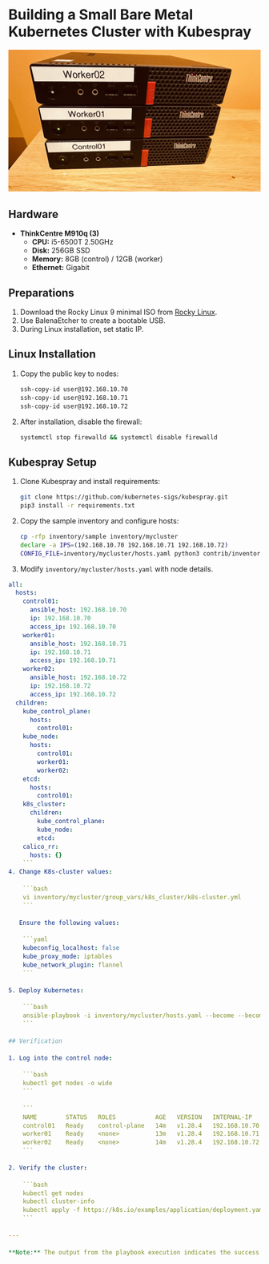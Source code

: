 # Building a Small Bare Metal Kubernetes Cluster with Kubespray

![ThinkCentre-k8s](ThinkCentre-k8s.jpeg)

## Hardware

- **ThinkCentre M910q (3)**
  - **CPU:** i5-6500T 2.50GHz
  - **Disk:** 256GB SSD
  - **Memory:** 8GB (control) / 12GB (worker)
  - **Ethernet:** Gigabit

## Preparations

1. Download the Rocky Linux 9 minimal ISO from [Rocky Linux](https://rockylinux.org/download/).
2. Use BalenaEtcher to create a bootable USB.
3. During Linux installation, set static IP.

## Linux Installation

1. Copy the public key to nodes:

    ```bash
    ssh-copy-id user@192.168.10.70
    ssh-copy-id user@192.168.10.71
    ssh-copy-id user@192.168.10.72
    ```

2. After installation, disable the firewall:

    ```bash
    systemctl stop firewalld && systemctl disable firewalld
    ```

## Kubespray Setup

1. Clone Kubespray and install requirements:

    ```bash
    git clone https://github.com/kubernetes-sigs/kubespray.git
    pip3 install -r requirements.txt
    ```

2. Copy the sample inventory and configure hosts:

    ```bash
    cp -rfp inventory/sample inventory/mycluster
    declare -a IPS=(192.168.10.70 192.168.10.71 192.168.10.72)
    CONFIG_FILE=inventory/mycluster/hosts.yaml python3 contrib/inventory_builder/inventory.py ${IPS[@]}
    ```

3. Modify `inventory/mycluster/hosts.yaml` with node details.

```yaml
all:
  hosts:
    control01:
      ansible_host: 192.168.10.70
      ip: 192.168.10.70
      access_ip: 192.168.10.70
    worker01:
      ansible_host: 192.168.10.71
      ip: 192.168.10.71
      access_ip: 192.168.10.71
    worker02:
      ansible_host: 192.168.10.72
      ip: 192.168.10.72
      access_ip: 192.168.10.72
  children:
    kube_control_plane:
      hosts:
        control01:
    kube_node:
      hosts:
        control01:
        worker01:
        worker02:
    etcd:
      hosts:
        control01:
    k8s_cluster:
      children:
        kube_control_plane:
        kube_node:
        etcd:
    calico_rr:
      hosts: {}
    ```
4. Change K8s-cluster values:

    ```bash
    vi inventory/mycluster/group_vars/k8s_cluster/k8s-cluster.yml
    ```

   Ensure the following values:

    ```yaml
    kubeconfig_localhost: false
    kube_proxy_mode: iptables
    kube_network_plugin: flannel
    ```

5. Deploy Kubernetes:

    ```bash
    ansible-playbook -i inventory/mycluster/hosts.yaml --become --become-user=root cluster.yml
    ```

## Verification

1. Log into the control node:

    ```bash
    kubectl get nodes -o wide
    ```

    ```
    NAME        STATUS   ROLES           AGE   VERSION   INTERNAL-IP     EXTERNAL-IP   OS-IMAGE                      KERNEL-VERSION                CONTAINER-RUNTIME
    control01   Ready    control-plane   14m   v1.28.4   192.168.10.70   <none>        Rocky Linux 9.3 (Blue Onyx)   5.14.0-362.8.1.el9_3.x86_64   containerd://1.7.8
    worker01    Ready    <none>          13m   v1.28.4   192.168.10.71   <none>        Rocky Linux 9.3 (Blue Onyx)   5.14.0-362.8.1.el9_3.x86_64   containerd://1.7.8
    worker02    Ready    <none>          14m   v1.28.4   192.168.10.72   <none>        Rocky Linux 9.3 (Blue Onyx)   5.14.0-362.8.1.el9_3.x86_64   containerd://1.7.8
    ```

2. Verify the cluster:

    ```bash
    kubectl get nodes
    kubectl cluster-info
    kubectl apply -f https://k8s.io/examples/application/deployment.yaml
    ```

---

**Note:** The output from the playbook execution indicates the success of the deployment, and the subsequent `kubectl get nodes` command shows the status of the nodes in the Kubernetes cluster.